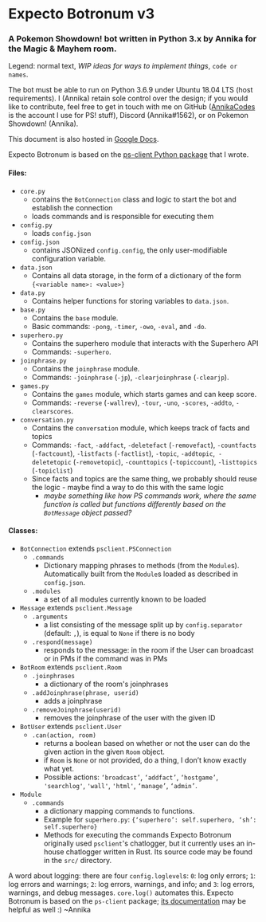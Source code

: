 # Expecto Botronum v3
### A Pokemon Showdown! bot written in Python 3.x by Annika for the Magic & Mayhem room.

Legend: normal text, *WIP ideas for ways to implement things*, `code or names`.

The bot must be able to run on Python 3.6.9 under Ubuntu 18.04 LTS (host requirements). I (Annika) retain sole control over the design; if you would like to contribute, feel free to get in touch with me on GitHub ([AnnikaCodes](github.com/AnnikaCodes) is the account I use for PS! stuff), Discord (Annika#1562), or on Pokemon Showdown! (Annika).

This document is also hosted in [Google Docs](https://docs.google.com/document/d/1XWEAj5v1B0rz8uCc8g5iKsQgea4ymJ-VZNLSn8yjX4Q/edit).

Expecto Botronum is based on the [ps-client Python package](https://pypi.org/project/ps-client/) that I wrote.

#### Files:
- `core.py`
  - contains the `BotConnection` class and logic to start the bot and establish the connection
  - loads commands and is responsible for executing them
- `config.py`
  - loads `config.json`
- `config.json`
  - contains JSONized `config.config`, the only user-modifiable configuration variable.
- `data.json`
  - Contains all data storage, in the form of a dictionary of the form `{<variable name>: <value>}`
- `data.py`
  - Contains helper functions for storing variables to `data.json`.
- `base.py`
  - Contains the `base` module.
  - Basic commands: `-pong`, `-timer`, `-owo`, `-eval`, and `-do`.
- `superhero.py`
  - Contains the superhero module that interacts with the Superhero API
  - Commands: `-superhero`.
- `joinphrase.py`
  - Contains the `joinphrase` module.
  - Commands: `-joinphrase` (`-jp`), `-clearjoinphrase` (`-clearjp`).
- `games.py`
  - Contains the `games` module, which starts games and can keep score.
  - Commands: `-reverse` (`-wallrev`), `-tour`, `-uno`, `-scores`, `-addto`, `-clearscores`.
- `conversation.py`
  - Contains the `conversation` module, which keeps track of facts and topics
  - Commands: `-fact`, `-addfact`, `-deletefact` (`-removefact`), `-countfacts` (`-factcount`), `-listfacts` (`-factlist`), `-topic`, `-addtopic`,` -deletetopic` (`-removetopic`), `-counttopics` (`-topiccount`), `-listtopics` (`-topiclist`)
  - Since facts and topics are the same thing, we probably should reuse the logic - maybe find a way to do this with the same logic
    - *maybe something like how PS commands work, where the same function is called but functions differently based on the `BotMessage` object passed?*

#### Classes:
- `BotConnection` extends `psclient.PSConnection`
  - `.commands`
    - Dictionary mapping phrases to methods (from the `Module`s). Automatically built from the `Module`s loaded as described in `config.json`.
  - `.modules`
    - a set of all modules currently known to be loaded
- `Message` extends `psclient.Message`
  - `.arguments`
    - a list consisting of the message split up by `config.separator` (default: `,`), is equal to `None` if there is no body
  - `.respond(message)`
    - responds to the message: in the room if the User can broadcast or in PMs if the command was in PMs
- `BotRoom` extends `psclient.Room`
  - `.joinphrases`
    - a dictionary of the room's joinphrases
  - `.addJoinphrase(phrase, userid)`
    - adds a joinphrase
  - `.removeJoinphrase(userid)`
    - removes the joinphrase of the user with the given ID
- `BotUser` extends `psclient.User`
  - `.can(action, room)`
    - returns a boolean based on whether or not the user can do the given action in the given `Room` object.
    - if ``Room`` is ``None`` or not provided, do a thing, I don’t know exactly what yet.
    - Possible actions: `‘broadcast’`, `‘addfact’`, `‘hostgame’`, `'searchlog'`, `'wall'`, `'html'`, `‘manage’`, `‘admin’`.
- `Module`
  - `.commands`
    - a dictionary mapping commands to functions.
    - Example for `superhero.py`: `{‘superhero’: self.superhero, ‘sh’: self.superhero}`
    - Methods for executing the commands
Expecto Botronum originally used `psclient`'s chatlogger, but it currently uses an in-house chatlogger written in Rust. Its source code may be found in the `src/` directory.

A word about logging: there are four `config.loglevel`s: `0`: log only errors; `1`: log errors and warnings; `2`: log errors, warnings, and info; and `3`: log errors, warnings, and debug messages. `core.log()` automates this.
Expecto Botronum is based on the `ps-client` package; [its documentation](https://ps-client.readthedocs.io/en/latest/) may be helpful as well :)
~Annika
